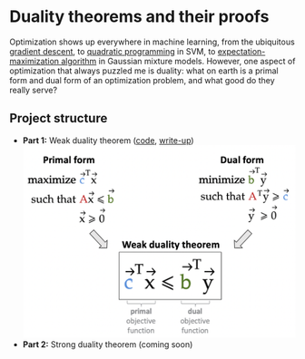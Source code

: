 # Duality theorems and their proofs

Optimization shows up everywhere in machine learning, from the ubiquitous [gradient descent](https://en.wikipedia.org/wiki/Gradient_descent), to [quadratic programming](https://www.projectrhea.org/rhea/index.php/Lecture_12_-_Support_Vector_Machine_and_Quadratic_Optimization_Problem_OldKiwi) in SVM, to [expectation-maximization algorithm](http://cs229.stanford.edu/notes/cs229-notes8.pdf) in Gaussian mixture models. 
However, one aspect of optimization that always puzzled me is duality: what on earth is a primal form and dual form of an optimization problem, and what good do they really serve?

## Project structure
* **Part 1:** Weak duality theorem ([code](src/part1.ipynb), [write-up](https://medium.com/@seismatica/duality-theorems-and-their-proofs-400286957bc5?source=friends_link&sk=31ff1a32e91b5e75cb7d74825d8af685))
![duality header](viz/duality_header.png)
* **Part 2:** Strong duality theorem (coming soon)